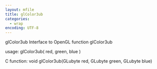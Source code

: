 ```yaml
---
layout: mfile
title: glColor3ub
categories:
  - wrap
encoding: UTF-8
---
```


glColor3ub  Interface to OpenGL function glColor3ub

usage:  glColor3ub( red, green, blue )

C function:  void glColor3ub(GLubyte red, GLubyte green, GLubyte blue)
